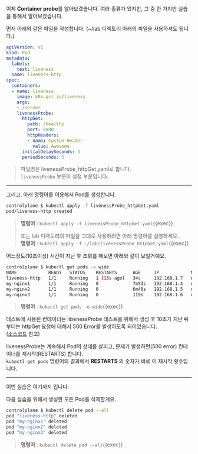이제 **Container probe**를 알아보겠습니다.
여러 종류가 있지만, 그 중 한 가지만 실습을 통해서 알아보겠습니다.

먼저 아래와 같은 파일을 작성합니다. (~/lab 디렉토리 아래의 파일을 사용하셔도 됩니다.)

```yaml
apiVersion: v1
kind: Pod
metadata:
  labels:
    test: liveness
  name: liveness-http
spec:
  containers:
  - name: liveness
    image: k8s.gcr.io/liveness
    args:
    - /server
    livenessProbe:
      httpGet:
        path: /healthz
        port: 8080
        httpHeaders:
        - name: Custom-Header
          value: Awesome
      initialDelaySeconds: 3
      periodSeconds: 3
```

> 파일명은 livenessProbe_httpGet.yaml로 합니다.  
> `livenessProbe` 부분이 설정 부분입니다.

---

그리고, 아래 명령어를 이용해서 Pod를 생성합니다.

```bash
controlplane $ kubectl apply -f livenessProbe_httpGet.yaml
pod/liveness-http created
```

> **명령어** : `kubectl apply -f livenessProbe_httpGet.yaml`{{exec}}
>   
> 또는 lab 디렉토리의 파일을 그대로 사용하려면 아래 명령어를 실행하세요.  
> **명령어** : `kubectl apply -f ~/lab/livenessProbe_httpGet.yaml`{{exec}}

어느정도(10초이상) 시간이 지난 후 조회를 해보면 아래와 같이 보일거예요.

```bash
controlplane $ kubectl get pods -o wide
NAME            READY   STATUS    RESTARTS      AGE     IP            NODE     NOMINATED NODE   READINESS GATES
liveness-http   1/1     Running   1 (16s ago)   34s     192.168.1.7   node01   <none>           <none>
my-nginx1       1/1     Running   0             7m53s   192.168.1.4   node01   <none>           <none>
my-nginx2       1/1     Running   0             6m40s   192.168.1.5   node01   <none>           <none>
my-nginx3       1/1     Running   0             119s    192.168.1.6   node01   <none>           <none>
```

> **명령어** : `kubectl get pods -o wide`{{exec}}

테스트에 사용된 컨테이너는 libenessProbe 테스트를 위해서 생성 후 10초가 지난 뒤부터는 httpGet 요청에 대해서 500 Error를 발생하도록 되어있습니다.  
([소스코드](https://github.com/kubernetes/kubernetes/blob/master/test/images/agnhost/liveness/server.go) 참고)

livenessProbe는 계속해서 Pod의 상태를 살피고, 문제가 발생하면(500 error) 컨테이너를 재시작(RESTARTS) 합니다.  
`kubectl get pods` 명령어의 결과에서 **RESTARTS** 의 숫자가 바로 이 재시작 횟수입니다.

---

이번 실습은 여기까지 입니다.

다음 실습을 위해서 생성한 모든 Pod를 삭제할게요.

```bash
controlplane $ kubectl delete pod --all
pod "liveness-http" deleted
pod "my-nginx1" deleted
pod "my-nginx2" deleted
pod "my-nginx3" deleted
```

> **명령어** : `kubectl delete pod --all`{{exec}}


